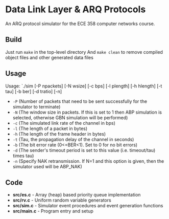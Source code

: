 # Data Link Layer & ARQ Protocols
An ARQ protocol simulator for the ECE 358 computer networks course.

## Build
Just run `make` in the top-level directory
And `make clean` to remove compiled object files and other generated data files 

## Usage
Usage: `./sim [-P npackets] [-N wsize] [-c bps] [-l plength] [-h hlength] [-t tau] [-b ber] [-d tratio] [-n]

* `-P` (Number of packets that need to be sent successfully for the simulator to terminate)
* `-N` (The window size in packets. If this is set to 1 then ABP simulation is selected, otherwise GBN simulation will be performed)
* `-c` (The simulated link rate of the channel in bps)
* `-l` (The length of a packet in bytes)
* `-h` (The length of the frame header in bytes)
* `-t` (Tau, the propagation delay of the channel in seconds)
* `-b` (The bit error rate (0<=BER<1). Set to 0 for no bit errors)
* `-d` (The sender's timeout period is set to this value (i.e. timeout/tau) times tau)
* `-n` (Specify NAK retransmission. If N=1 and this option is given, then the simulator used will be ABP_NAK)

## Code
* **src/es.c** - Array (heap) based priority queue implementation
* **src/rv.c** - Uniform random variable generators
* **src/sim.c** - Simulator event procedures and event generation functions
* **src/main.c** - Program entry and setup

